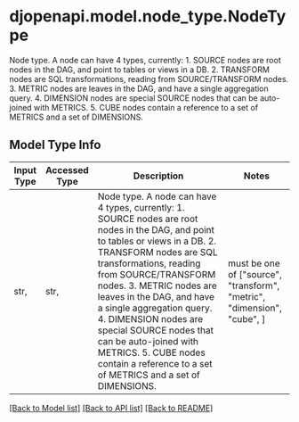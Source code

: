 # djopenapi.model.node_type.NodeType

Node type.  A node can have 4 types, currently:  1. SOURCE nodes are root nodes in the DAG, and point to tables or views in a DB. 2. TRANSFORM nodes are SQL transformations, reading from SOURCE/TRANSFORM nodes. 3. METRIC nodes are leaves in the DAG, and have a single aggregation query. 4. DIMENSION nodes are special SOURCE nodes that can be auto-joined with METRICS. 5. CUBE nodes contain a reference to a set of METRICS and a set of DIMENSIONS.

## Model Type Info
Input Type | Accessed Type | Description | Notes
------------ | ------------- | ------------- | -------------
str,  | str,  | Node type.  A node can have 4 types, currently:  1. SOURCE nodes are root nodes in the DAG, and point to tables or views in a DB. 2. TRANSFORM nodes are SQL transformations, reading from SOURCE/TRANSFORM nodes. 3. METRIC nodes are leaves in the DAG, and have a single aggregation query. 4. DIMENSION nodes are special SOURCE nodes that can be auto-joined with METRICS. 5. CUBE nodes contain a reference to a set of METRICS and a set of DIMENSIONS. | must be one of ["source", "transform", "metric", "dimension", "cube", ] 

[[Back to Model list]](../../README.md#documentation-for-models) [[Back to API list]](../../README.md#documentation-for-api-endpoints) [[Back to README]](../../README.md)


